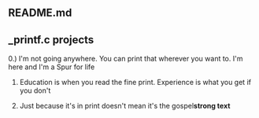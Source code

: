 ## README.md
## _printf.c projects



0.) I'm not going anywhere. You can print that wherever you want to. I'm here and I'm a Spur for life

1. Education is when you read the fine print. Experience is what you get if you don't

2. Just because it's in print doesn't mean it's the gospel**strong text**
<!--stackedit_data:
eyJoaXN0b3J5IjpbLTExMTQxODczMzEsLTY0ODE2NjI0NF19
-->